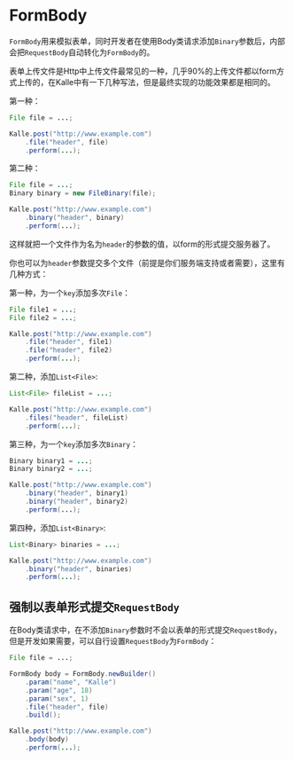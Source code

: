 # FormBody
`FormBody`用来模拟表单，同时开发者在使用Body类请求添加`Binary`参数后，内部会把`RequestBody`自动转化为`FormBody`的。

表单上传文件是Http中上传文件最常见的一种，几乎90%的上传文件都以form方式上传的，在Kalle中有一下几种写法，但是最终实现的功能效果都是相同的。

第一种：
```java
File file = ...;

Kalle.post("http://www.example.com")
    .file("header", file)
    .perform(...);
```

第二种：
```java
File file = ...;
Binary binary = new FileBinary(file);

Kalle.post("http://www.example.com")
    .binary("header", binary)
    .perform(...);
```

这样就把一个文件作为名为`header`的参数的值，以form的形式提交服务器了。

你也可以为`header`参数提交多个文件（前提是你们服务端支持或者需要），这里有几种方式：

第一种，为一个`key`添加多次`File`：
```java
File file1 = ...;
File file2 = ...;

Kalle.post("http://www.example.com")
    .file("header", file1)
    .file("header", file2)
    .perform(...);
```

第二种，添加`List<File>`:
```java
List<File> fileList = ...;

Kalle.post("http://www.example.com")
    .files("header", fileList)
    .perform(...);
```

第三种，为一个`key`添加多次`Binary`：
```java
Binary binary1 = ...;
Binary binary2 = ...;

Kalle.post("http://www.example.com")
    .binary("header", binary1)
    .binary("header", binary2)
    .perform(...);
```

第四种，添加`List<Binary>`:
```java
List<Binary> binaries = ...;

Kalle.post("http://www.example.com")
    .binary("header", binaries)
    .perform(...);
```

## 强制以表单形式提交`RequestBody`
在Body类请求中，在不添加`Binary`参数时不会以表单的形式提交`RequestBody`，但是开发如果需要，可以自行设置`RequestBody`为`FormBody`：
```java
File file = ...;

FormBody body = FormBody.newBuilder()
    .param("name", "Kalle")
    .param("age", 18)
    .param("sex", 1)
    .file("header", file)
    .build();

Kalle.post("http://www.example.com")
    .body(body)
    .perform(...);
```